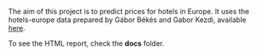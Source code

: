 The aim of this project is to predict prices for hotels in Europe. It uses the hotels-europe data prepared by Gábor Békés and Gabor Kezdi, available [here](https://osf.io/r6uqb/).  
  
To see the HTML report, check the **docs** folder.